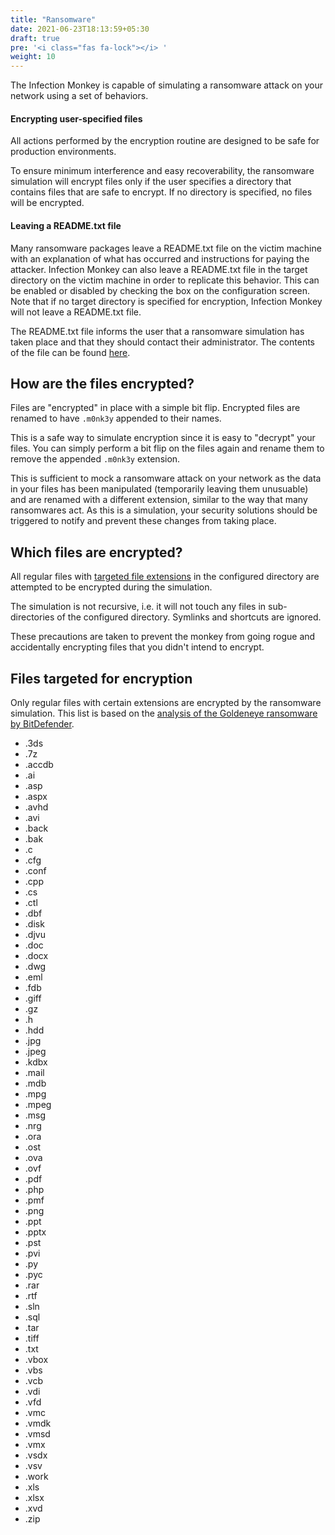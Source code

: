 ```yaml
---
title: "Ransomware"
date: 2021-06-23T18:13:59+05:30
draft: true
pre: '<i class="fas fa-lock"></i> '
weight: 10
---
```


The Infection Monkey is capable of simulating a ransomware attack on your
network using a set of behaviors.

#### Encrypting user-specified files
All actions performed by the encryption routine are designed to be safe for
production environments.

To ensure minimum interference and easy recoverability, the ransomware
simulation will encrypt files only if the user specifies a directory that
contains files that are safe to encrypt.  If no directory is specified, no
files will be encrypted.

#### Leaving a README.txt file
Many ransomware packages leave a README.txt file on the victim machine with an
explanation of what has occurred and instructions for paying the attacker.
Infection Monkey can also leave a README.txt file in the target directory on
the victim machine in order to replicate this behavior. This can be enabled or
disabled by checking the box on the configuration screen. Note that if no
target directory is specified for encryption, Infection Monkey will not leave a
README.txt file.

<!-- add screenshot highlighting readme option -->

The README.txt file informs the user that a ransomware simulation has taken
place and that they should contact their administrator. The contents of the
file can be found
[here](https://github.com/guardicore/monkey/tree/develop/monkey/infection_monkey/ransomware/ransomware_readme.txt).


<!-- add config screenshot here -->


## How are the files encrypted?

Files are "encrypted" in place with a simple bit flip. Encrypted files are
renamed to have `.m0nk3y` appended to their names.

This is a safe way to simulate encryption since it is easy to "decrypt" your
files. You can simply perform a bit flip on the files again and rename them to
remove the appended `.m0nk3y` extension.

This is sufficient to mock a ransomware attack on your network as the data in
your files has been manipulated (temporarily leaving them unusuable) and are
renamed with a different extension, similar to the way that many ransomwares
act. As this is a simulation, your security solutions should be triggered to
notify and prevent these changes from taking place.


## Which files are encrypted?

All regular files with [targeted file
extensions](#files-targeted-for-encryption) in the configured
directory are attempted to be encrypted during the simulation.

The simulation is not recursive, i.e. it will not touch any files in
sub-directories of the configured directory. Symlinks and shortcuts are
ignored.

These precautions are taken to prevent the monkey from going rogue and
accidentally encrypting files that you didn't intend to encrypt.


## Files targeted for encryption

Only regular files with certain extensions are encrypted by the ransomware
simulation. This list is based on the [analysis of the Goldeneye ransomware by
BitDefender](https://labs.bitdefender.com/2017/07/a-technical-look-into-the-goldeneye-ransomware-attack/).

- .3ds
- .7z
- .accdb
- .ai
- .asp
- .aspx
- .avhd
- .avi
- .back
- .bak
- .c
- .cfg
- .conf
- .cpp
- .cs
- .ctl
- .dbf
- .disk
- .djvu
- .doc
- .docx
- .dwg
- .eml
- .fdb
- .giff
- .gz
- .h
- .hdd
- .jpg
- .jpeg
- .kdbx
- .mail
- .mdb
- .mpg
- .mpeg
- .msg
- .nrg
- .ora
- .ost
- .ova
- .ovf
- .pdf
- .php
- .pmf
- .png
- .ppt
- .pptx
- .pst
- .pvi
- .py
- .pyc
- .rar
- .rtf
- .sln
- .sql
- .tar
- .tiff
- .txt
- .vbox
- .vbs
- .vcb
- .vdi
- .vfd
- .vmc
- .vmdk
- .vmsd
- .vmx
- .vsdx
- .vsv
- .work
- .xls
- .xlsx
- .xvd
- .zip

